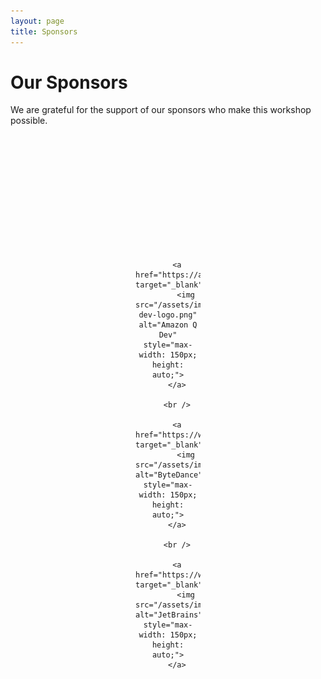 ```yaml
---
layout: page
title: Sponsors
---
```


# Our Sponsors

We are grateful for the support of our sponsors who make this workshop possible.

<div class="sponsors-container" style="text-align: center; display: flex; justify-content: space-around; flex-wrap: wrap; margin: 200px;">
    
        <a href="https://aws.amazon.com/q/dev/" target="_blank">
            <img src="/assets/img/sponsors/Q-dev-logo.png" alt="Amazon Q Dev" style="max-width: 150px; height: auto;">
        </a>

        <br />

        <a href="https://www.bytedance.com/" target="_blank">
            <img src="/assets/img/sponsors/bytedance.png" alt="ByteDance" style="max-width: 150px; height: auto;">
        </a>

        <br />
    
        <a href="https://www.jetbrains.com/" target="_blank">
            <img src="/assets/img/sponsors/JetBrains_company_logo.svg.png" alt="JetBrains" style="max-width: 150px; height: auto;">
        </a>

</div>
